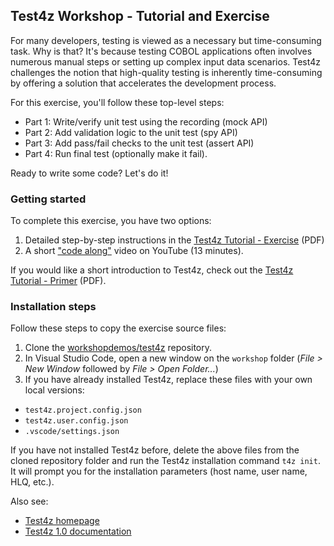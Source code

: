 ## Test4z Workshop - Tutorial and Exercise 

For many developers, testing is viewed as a necessary but time-consuming task. Why is that? It's because testing COBOL applications often involves numerous manual steps or setting up complex input data scenarios. Test4z challenges the notion that high-quality testing is inherently time-consuming by offering a solution that accelerates the development process.

For this exercise, you'll follow these top-level steps:

* Part 1: Write/verify unit test using the recording (mock API)
* Part 2: Add validation logic to the unit test (spy API)
* Part 3: Add pass/fail checks to the unit test (assert API)
* Part 4: Run final test (optionally make it fail).

Ready to write some code? Let's do it!

### Getting started

To complete this exercise, you have two options:

1. Detailed step-by-step instructions in the [Test4z Tutorial - Exercise](https://github.com/workshopdemos/test4z/blob/main/Test4z-Workshop.pdf) (PDF)
2. A short ["code along"](https://www.youtube.com/watch?v=0hFXFf17kEI) video on YouTube (13 minutes).

If you would like a short introduction to Test4z, check out the [Test4z Tutorial - Primer](https://github.com/workshopdemos/test4z/blob/main/Test4z-Primer.pdf) (PDF).

### Installation steps

Follow these steps to copy the exercise source files:
1. Clone the [workshopdemos/test4z](https://github.com/workshopdemos/test4z) repository.
2. In Visual Studio Code, open a new window on the `workshop` folder (_File &gt; New Window_ followed by _File &gt; Open Folder..._)
3. If you have already installed Test4z, replace these files with your own local versions:

  - `test4z.project.config.json`
  - `test4z.user.config.json`
  - `.vscode/settings.json`
  
  If you have not installed Test4z before, delete the above files from the cloned repository folder and run the Test4z installation command `t4z init`. It will prompt you for the installation parameters (host name, user name, HLQ, etc.).

Also see:

* [Test4z homepage](https://mainframe.broadcom.com/test4z)
* [Test4z 1.0 documentation](https://techdocs.broadcom.com/us/en/ca-mainframe-software/devops/test4z/1-0.html)
